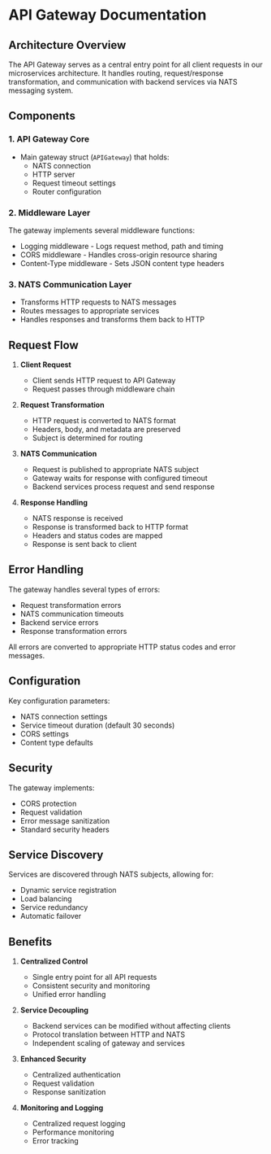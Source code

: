 # API Gateway Documentation

## Architecture Overview

The API Gateway serves as a central entry point for all client requests in our microservices architecture. It handles routing, request/response transformation, and communication with backend services via NATS messaging system.

## Components

### 1. API Gateway Core
- Main gateway struct (`APIGateway`) that holds:
  - NATS connection
  - HTTP server
  - Request timeout settings
  - Router configuration

### 2. Middleware Layer
The gateway implements several middleware functions:
- Logging middleware - Logs request method, path and timing
- CORS middleware - Handles cross-origin resource sharing
- Content-Type middleware - Sets JSON content type headers

### 3. NATS Communication Layer
- Transforms HTTP requests to NATS messages
- Routes messages to appropriate services
- Handles responses and transforms them back to HTTP

## Request Flow

1. **Client Request**
   - Client sends HTTP request to API Gateway
   - Request passes through middleware chain

2. **Request Transformation**
   - HTTP request is converted to NATS format
   - Headers, body, and metadata are preserved
   - Subject is determined for routing

3. **NATS Communication**
   - Request is published to appropriate NATS subject
   - Gateway waits for response with configured timeout
   - Backend services process request and send response

4. **Response Handling**
   - NATS response is received
   - Response is transformed back to HTTP format
   - Headers and status codes are mapped
   - Response is sent back to client

## Error Handling

The gateway handles several types of errors:
- Request transformation errors
- NATS communication timeouts
- Backend service errors
- Response transformation errors

All errors are converted to appropriate HTTP status codes and error messages.

## Configuration

Key configuration parameters:
- NATS connection settings
- Service timeout duration (default 30 seconds)
- CORS settings
- Content type defaults

## Security

The gateway implements:
- CORS protection
- Request validation
- Error message sanitization
- Standard security headers

## Service Discovery

Services are discovered through NATS subjects, allowing for:
- Dynamic service registration
- Load balancing
- Service redundancy
- Automatic failover

## Benefits

1. **Centralized Control**
   - Single entry point for all API requests
   - Consistent security and monitoring
   - Unified error handling

2. **Service Decoupling**
   - Backend services can be modified without affecting clients
   - Protocol translation between HTTP and NATS
   - Independent scaling of gateway and services

3. **Enhanced Security**
   - Centralized authentication
   - Request validation
   - Response sanitization

4. **Monitoring and Logging**
   - Centralized request logging
   - Performance monitoring
   - Error tracking
